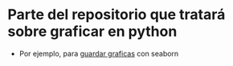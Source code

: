 # Parte del repositorio que tratará sobre graficar en python
* Por ejemplo, para [guardar graficas](https://www.programiz.com/python-programming/datetime/strftime) con seaborn
